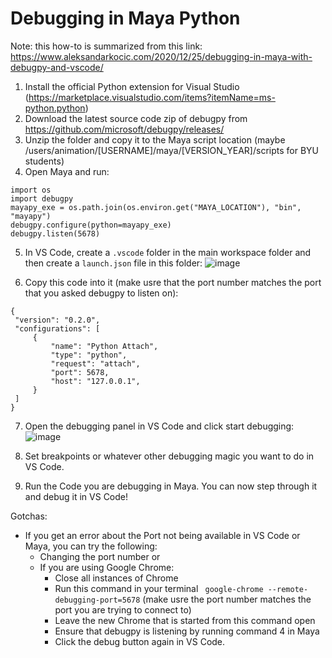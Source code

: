 # Debugging in Maya Python

Note: this how-to is summarized from this link: https://www.aleksandarkocic.com/2020/12/25/debugging-in-maya-with-debugpy-and-vscode/

1. Install the official Python extension for Visual Studio (https://marketplace.visualstudio.com/items?itemName=ms-python.python)
2. Download the latest source code zip of debugpy from https://github.com/microsoft/debugpy/releases/
3. Unzip the folder and copy it to the Maya script location (maybe /users/animation/[USERNAME]/maya/[VERSION_YEAR]/scripts for BYU students)
4. Open Maya and run:
```
import os
import debugpy
mayapy_exe = os.path.join(os.environ.get("MAYA_LOCATION"), "bin", "mayapy")
debugpy.configure(python=mayapy_exe)
debugpy.listen(5678)
```
5. In VS Code, create a `.vscode` folder in the main workspace folder and then create a `launch.json` file in this folder:
 ![image](https://github.com/AnsonSavage/MayaPythonDebuggingHowTo/assets/12112399/d2dcf958-baf6-42ac-a6a8-31c59ae96fb5)

6. Copy this code into it (make usre that the port number matches the port that you asked debugpy to listen on):
```
{
 "version": "0.2.0",
 "configurations": [
     {
         "name": "Python Attach",
         "type": "python",
         "request": "attach",
         "port": 5678,
         "host": "127.0.0.1",
     }
 ]
}
```

7. Open the debugging panel in VS Code and click start debugging:
![image](https://github.com/AnsonSavage/MayaPythonDebuggingHowTo/assets/12112399/fb000d0a-2b88-48bc-8814-4e4faafeed2b)

8. Set breakpoints or whatever other debugging magic you want to do in VS Code.
9. Run the Code you are debugging in Maya. You can now step through it and debug it in VS Code!

Gotchas:
 - If you get an error about the Port not being available in VS Code or Maya, you can try the following:
   - Changing the port number or
   - If you are using Google Chrome:
     - Close all instances of Chrome
     - Run this command in your terminal ` google-chrome --remote-debugging-port=5678` (make usre the port number matches the port you are trying to connect to)
     - Leave the new Chrome that is started from this command open
     - Ensure that debugpy is listening by running command 4 in Maya
     - Click the debug button again in VS Code.
